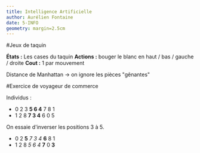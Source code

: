 ```yaml
---
title: Intelligence Artificielle
author: Aurélien Fontaine
date: 5-INFO
geometry: margin=2.5cm
---
```


#Jeux de taquin

__États :__ Les cases du taquin
__Actions :__ bouger le blanc en haut / bas / gauche / droite
__Cout :__ 1 par mouvement

Distance de Manhattan -> on ignore les pièces "gênantes"

#Exercice de voyageur de commerce

Individus :

- 0 2 3 __5 6 4__ 7 8 1
- 1 2 8 __7 3 4__ 6 0 5

On essaie d'inverser les positions 3 à 5.

- 0 2 __5__ _7 3 4_ __6__ 8 1
- 1 2 8 _5 6 4_ __7__ 0 __3__
